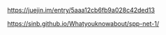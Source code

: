 https://juejin.im/entry/5aaa12cb6fb9a028c42ded13

https://sinb.github.io/Whatyouknowabout/spp-net-1/	